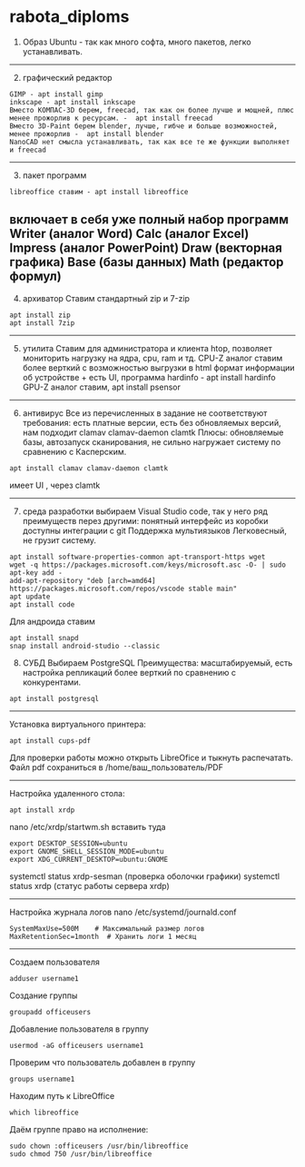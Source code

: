 # rabota_diploms

1. Образ Ubuntu - так как много софта, много пакетов, легко устанавливать.
-----
2. графический редактор  
```
GIMP - apt install gimp
inkscape - apt install inkscape
Вместо КОМПАС-3D берем, freecad, так как он более лучше и мощней, плюс менее прожорлив к ресурсам. -  apt install freecad
Вместо 3D-Paint берем blender, лучше, гибче и больше возможностей, менее прожорлив -  apt install blender
NanoCAD нет смысла устанавливать, так как все те же функции выполняет и freecad
```
-----
3. пакет программ
```
libreoffice ставим - apt install libreoffice 
```
включает в себя уже полный набор программ
Writer (аналог Word)
Calc (аналог Excel)
Impress (аналог PowerPoint)
Draw (векторная графика)
Base (базы данных)
Math (редактор формул)
-----
4. архиватор
Ставим стандартный zip и 7-zip
```
apt install zip
apt install 7zip
```
-----
5. утилита
Ставим для администратора и клиента htop, позволяет мониторить нагрузку на ядра, cpu, ram и тд.
CPU-Z аналог ставим более верткий с возможностью выгрузки в html формат информации об устройстве + есть UI, программа hardinfo - apt install hardinfo
GPU-Z аналог ставим, apt install psensor
------
6. антивирус
Все из перечисленных в задание не соответствуют требования: есть платные версии, есть без обновляемых версий, нам подходит clamav clamav-daemon clamtk
Плюсы: обновляемые базы, автозапуск сканирования, не сильно нагружает систему по сравнению с Касперским.
```
apt install clamav clamav-daemon clamtk
```
имеет UI , через clamtk

------
7. среда разработки 
выбираем Visual Studio code, так у него ряд преимуществ перез другими:
понятный интерфейс
из коробки доступны интеграции с git
Поддержка мультиязыков
Легковесный, не грузит систему.
```
apt install software-properties-common apt-transport-https wget
wget -q https://packages.microsoft.com/keys/microsoft.asc -O- | sudo apt-key add -
add-apt-repository "deb [arch=amd64] https://packages.microsoft.com/repos/vscode stable main"
apt update
apt install code
```

Для андроида ставим 
```
apt install snapd
snap install android-studio --classic
```

8. СУБД
Выбираем PostgreSQL
Преимущества:
масштабируемый, есть настройка репликаций
более верткий по сравнению с конкурентами.
```
apt install postgresql
```
-----

Установка виртуального принтера:
```
apt install cups-pdf
```
Для проверки работы можно открыть LibreOfice и тыкнуть распечатать.
Файл pdf сохраниться в /home/ваш_пользователь/PDF

-----

Настройка удаленного стола:
```
apt install xrdp
```
nano /etc/xrdp/startwm.sh
вставить туда
```
export DESKTOP_SESSION=ubuntu
export GNOME_SHELL_SESSION_MODE=ubuntu
export XDG_CURRENT_DESKTOP=ubuntu:GNOME
```

systemctl status xrdp-sesman (проверка оболочки графики)
systemctl status xrdp (статус работы сервера xrdp)

-----
Настройка журнала логов
nano /etc/systemd/journald.conf
```
SystemMaxUse=500M    # Максимальный размер логов
MaxRetentionSec=1month  # Хранить логи 1 месяц
```
-----

Создаем пользователя
```
adduser username1
```

Создание группы
```
groupadd officeusers
```

Добавление пользователя в группу
```
usermod -aG officeusers username1
```

Проверим что пользователь добавлен в группу
```
groups username1
```


Находим путь к LibreOffice
```
which libreoffice
```

Даём группе право на исполнение:
```
sudo chown :officeusers /usr/bin/libreoffice
sudo chmod 750 /usr/bin/libreoffice
```



